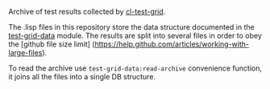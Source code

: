 Archive of test results collected by [cl-test-grid](https://github.com/cl-test-grid/cl-test-grid).

The .lisp files in this repository store the data structure documented
in the [test-grid-data](https://github.com/cl-test-grid/cl-test-grid/tree/master/data) module.
The results are split into several files in order to obey the
[github file size limit] (https://help.github.com/articles/working-with-large-files).

To read the archive use `test-grid-data:read-archive` convenience function,
it joins all the files into a single DB structure.